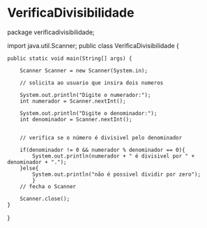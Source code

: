 # VerificaDivisibilidade


package verificadivisibilidade;

import java.util.Scanner;
public class VerificaDivisibilidade {

    
    public static void main(String[] args) {
        
        Scanner Scanner = new Scanner(System.in);
        
        // solicita ao usuario que insira dois numeros
        
        System.out.println("Digite o numerador:");
        int numerador = Scanner.nextInt();
        
        System.out.println("Digite o denominador:");
        int denominador = Scanner.nextInt();
       
        
        // verifica se o número é divisivel pelo denominador
        
        if(denominador != 0 && numerador % denominador == 0){
            System.out.println(numerador + " é divisivel por " + denominador + ".");
        }else{
            System.out.println("não é possivel dividir por zero");
            }
        // fecha o Scanner 
        
        Scanner.close();
    }
    
}
